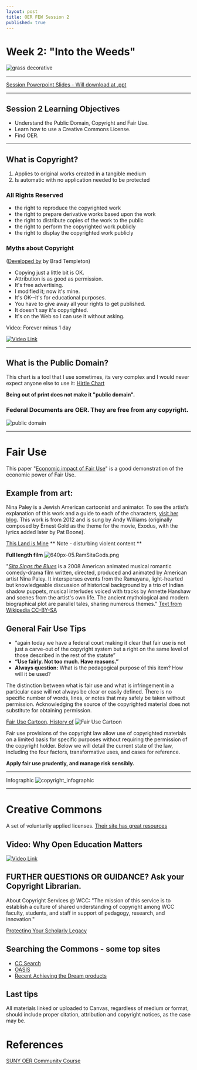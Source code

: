 ```yaml
---
layout: post
title: OER FEW Session 2
published: true
---
```


# Week 2:  "Into the Weeds"
![grass decorative]({{site.baseurl}}/Projects/grass-37282.svg)
___

[Session Powerpoint Slides - Will download at .ppt](https://github.com/WhatLibrarian/WhatLibrarian.github.io/raw/master/Presentations/Session%202%20PPT.pptx) 
___

## Session 2 Learning Objectives
- Understand the Public Domain, Copyright and Fair Use.
- Learn how to use a Creative Commons License. 
- Find OER.
____
## What is Copyright?
1. Applies to original works created in a tangible medium
2. Is automatic with no application needed to be protected

### All Rights Reserved
- the right to reproduce the copyrighted work
- the right to prepare derivative works based upon the work
- the right to distribute copies of the work to the public
- the right to perform the copyrighted work publicly
- the right to display the copyrighted work publicly


### Myths about Copyright
([Developed by](http://www.templetons.com/brad/copymyths.html) by Brad Templeton)
- Copying just a little bit is OK.
- Attribution is as good as permission.
- It's free advertising.
- I modified it; now it's mine.
- It's OK--it's for educational purposes.
- You have to give away all your rights to get published.
- It doesn't say it's copyrighted.
- It's on the Web so I can use it without asking.


Video: Forever minus 1 day

[![Video Link](http://img.youtube.com/vi/tk862BbjWx4/0.jpg)](https://www.youtube.com/watch?v=tk862BbjWx4)

___
## What is the Public Domain?

This chart is a tool that I use sometimes, its very complex and I would never expect anyone else to use it: [Hirtle Chart](https://copyright.cornell.edu/publicdomain)  

**Being out of print does not make it "public domain".**

### Federal Documents are OER.  They are free from any copyright.

![public domain](https://law.duke.edu/images/cspd/thepublicdomain_2016new.png)
____

# Fair Use

This paper "[Economic impact of Fair Use](https://www.ccianet.org/wp-content/uploads/2017/06/Fair-Use-in-the-U.S.-Economy-2017.pdf)" is a good demonstration of the economic power of Fair Use.

## Example from art:
Nina Paley is a Jewish American cartoonist and animator. To see the artist’s explanation of this work and a guide to each of the characters, [visit her blog](http://blog.ninapaley.com/2012/10/01/this-land-is-mine/). This work is from 2012 and is sung by Andy Williams (originally composed by Ernest Gold as the theme for the movie, Exodus, with the lyrics added later by Pat Boone).

[This Land is Mine](https://player.vimeo.com/video/50531435)
** Note - disturbing violent content **

**Full length film**
![640px-05.RamSitaGods.png]({{site.baseurl}}/_posts/640px-05.RamSitaGods.png)

"[_Sita Sings the Blues_](https://www.youtube.com/watch?v=RzTg7YXuy34) is a 2008 American animated musical romantic comedy-drama film written, directed, produced and animated by American artist Nina Paley. It intersperses events from the Ramayana, light-hearted but knowledgeable discussion of historical background by a trio of Indian shadow puppets, musical interludes voiced with tracks by Annette Hanshaw and scenes from the artist's own life. The ancient mythological and modern biographical plot are parallel tales, sharing numerous themes." [Text from Wikipedia CC-BY-SA](https://en.wikipedia.org/wiki/Sita_Sings_the_Blues)

## General Fair Use Tips

- “again today we have a federal court making it clear that fair use is not just a carve-out of the copyright system but a right on the same level of those described in the rest of the statute”
- **“Use fairly. Not too much. Have reasons.”**
- **Always question:** What is the pedagogical purpose of this item? How will it be used?

The distinction between what is fair use and what is infringement in a particular case will not always be clear or easily defined. There is no specific number of words, lines, or notes that may safely be taken without permission. Acknowledging the source of the copyrighted material does not substitute for obtaining permission.

[Fair Use Cartoon, History of](http://www.jrocheworkshop.com/2184125-the-origin-of-u-s-fair-use)
![Fair Use Cartoon]({{site.baseurl}}/Projects/fairuseorigian.PNG)

Fair use provisions of the copyright law allow use of copyrighted materials on a limited basis for specific purposes without requiring the permission of the copyright holder. Below we will detail the current state of the law, including the four factors, transformative uses, and cases for reference.

**Apply fair use prudently, and manage risk sensibly.**

___
Infographic
![copyright_infographic]({{site.baseurl}}/images/infographic_copyright.png)
____
# Creative Commons

A set of voluntarily applied licenses.  [Their site has great resources](https://creativecommons.org/)

## Video: Why Open Education Matters
[![Video Link](http://img.youtube.com/vi/gJWbVt2Nc-I_/0.jpg)](https://www.youtube.com/watch?time_continue=82&v=gJWbVt2Nc-I_)

## FURTHER QUESTIONS OR GUIDANCE? Ask your Copyright Librarian.

About Copyright Services @ WCC: "The mission of this service is to establish a culture of shared understanding of copyright among WCC faculty, students, and staff in support of pedagogy, research, and innovation."

[Protecting Your Scholarly Legacy](https://copyright.columbia.edu/faculty/managing-faculty-copyright.html)


## Searching the Commons - some top sites

* [CC Search](https://ccsearch.creativecommons.org)
* [OASIS](https://oasis.geneseo.edu/)
* [Recent Achieving the Dream products](https://courses.lumenlearning.com/catalog/achievingthedream)

## Last tips
All materials linked or uploaded to Canvas, regardless of medium or format, should include proper citation, attribution and copyright notices, as the case may be.

# References
[SUNY OER Community Course](http://commons.suny.edu/sunyoercommunitycourse/identifying-finding-adopting-oer/reviewing-types-of-oer/)
